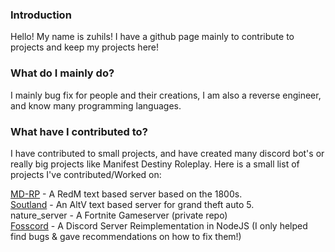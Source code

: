 ### Introduction

Hello! My name is zuhils! I have a github page mainly to contribute to projects and keep my projects here!

### What do I mainly do?
I mainly bug fix for people and their creations, I am also a reverse engineer, and know many programming languages.

### What have I contributed to?
I have contributed to small projects, and have created many discord bot's or really big projects like Manifest Destiny Roleplay. Here is a small list of projects I've contributed/Worked on:

<a href="https://forum.md-rp.com/">MD-RP</a> - A RedM text based server based on the 1800s.<br>
<a href="https://forum.sol-rp.com/">Soutland</a> - An AltV text based server for grand theft auto 5.<br>
nature_server - A Fortnite Gameserver (private repo)<br>
<a href="https://fosscord.com/">Fosscord</a> - A Discord Server Reimplementation in NodeJS (I only helped find bugs & gave recommendations on how to fix them!)<br>

<!--
**parpzuhils/parpzuhils** is a ✨ _special_ ✨ repository because its `README.md` (this file) appears on your GitHub profile.

Here are some ideas to get you started:

- 🔭 I’m currently working on ...
- 🌱 I’m currently learning ...
- 👯 I’m looking to collaborate on ...
- 🤔 I’m looking for help with ...
- 💬 Ask me about ...
- 📫 How to reach me: ...
- 😄 Pronouns: ...
- ⚡ Fun fact: ...
-->
